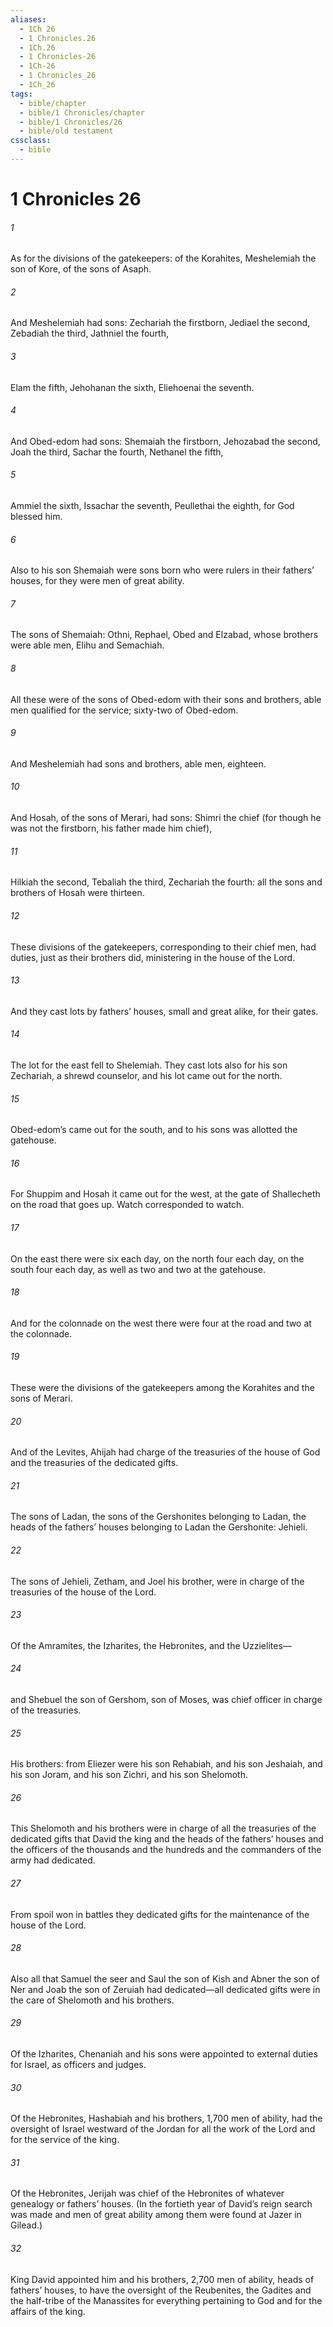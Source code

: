 ```yaml
---
aliases:
  - 1Ch 26
  - 1 Chronicles.26
  - 1Ch.26
  - 1 Chronicles-26
  - 1Ch-26
  - 1 Chronicles_26
  - 1Ch_26
tags:
  - bible/chapter
  - bible/1 Chronicles/chapter
  - bible/1 Chronicles/26
  - bible/old testament
cssclass:
  - bible
---
```


# 1 Chronicles 26

###### 1
As for the divisions of the gatekeepers: of the Korahites, Meshelemiah the son of Kore, of the sons of Asaph.
###### 2
And Meshelemiah had sons: Zechariah the firstborn, Jediael the second, Zebadiah the third, Jathniel the fourth,
###### 3
Elam the fifth, Jehohanan the sixth, Eliehoenai the seventh.
###### 4
And Obed-edom had sons: Shemaiah the firstborn, Jehozabad the second, Joah the third, Sachar the fourth, Nethanel the fifth,
###### 5
Ammiel the sixth, Issachar the seventh, Peullethai the eighth, for God blessed him.
###### 6
Also to his son Shemaiah were sons born who were rulers in their fathers’ houses, for they were men of great ability.
###### 7
The sons of Shemaiah: Othni, Rephael, Obed and Elzabad, whose brothers were able men, Elihu and Semachiah.
###### 8
All these were of the sons of Obed-edom with their sons and brothers, able men qualified for the service; sixty-two of Obed-edom.
###### 9
And Meshelemiah had sons and brothers, able men, eighteen.
###### 10
And Hosah, of the sons of Merari, had sons: Shimri the chief (for though he was not the firstborn, his father made him chief),
###### 11
Hilkiah the second, Tebaliah the third, Zechariah the fourth: all the sons and brothers of Hosah were thirteen.
###### 12
These divisions of the gatekeepers, corresponding to their chief men, had duties, just as their brothers did, ministering in the house of the Lord.
###### 13
And they cast lots by fathers’ houses, small and great alike, for their gates.
###### 14
The lot for the east fell to Shelemiah. They cast lots also for his son Zechariah, a shrewd counselor, and his lot came out for the north.
###### 15
Obed-edom’s came out for the south, and to his sons was allotted the gatehouse.
###### 16
For Shuppim and Hosah it came out for the west, at the gate of Shallecheth on the road that goes up. Watch corresponded to watch.
###### 17
On the east there were six each day, on the north four each day, on the south four each day, as well as two and two at the gatehouse.
###### 18
And for the colonnade on the west there were four at the road and two at the colonnade.
###### 19
These were the divisions of the gatekeepers among the Korahites and the sons of Merari.
###### 20
And of the Levites, Ahijah had charge of the treasuries of the house of God and the treasuries of the dedicated gifts.
###### 21
The sons of Ladan, the sons of the Gershonites belonging to Ladan, the heads of the fathers’ houses belonging to Ladan the Gershonite: Jehieli.
###### 22
The sons of Jehieli, Zetham, and Joel his brother, were in charge of the treasuries of the house of the Lord.
###### 23
Of the Amramites, the Izharites, the Hebronites, and the Uzzielites—
###### 24
and Shebuel the son of Gershom, son of Moses, was chief officer in charge of the treasuries.
###### 25
His brothers: from Eliezer were his son Rehabiah, and his son Jeshaiah, and his son Joram, and his son Zichri, and his son Shelomoth.
###### 26
This Shelomoth and his brothers were in charge of all the treasuries of the dedicated gifts that David the king and the heads of the fathers’ houses and the officers of the thousands and the hundreds and the commanders of the army had dedicated.
###### 27
From spoil won in battles they dedicated gifts for the maintenance of the house of the Lord.
###### 28
Also all that Samuel the seer and Saul the son of Kish and Abner the son of Ner and Joab the son of Zeruiah had dedicated—all dedicated gifts were in the care of Shelomoth and his brothers.
###### 29
Of the Izharites, Chenaniah and his sons were appointed to external duties for Israel, as officers and judges.
###### 30
Of the Hebronites, Hashabiah and his brothers, 1,700 men of ability, had the oversight of Israel westward of the Jordan for all the work of the Lord and for the service of the king.
###### 31
Of the Hebronites, Jerijah was chief of the Hebronites of whatever genealogy or fathers’ houses. (In the fortieth year of David’s reign search was made and men of great ability among them were found at Jazer in Gilead.)
###### 32
King David appointed him and his brothers, 2,700 men of ability, heads of fathers’ houses, to have the oversight of the Reubenites, the Gadites and the half-tribe of the Manassites for everything pertaining to God and for the affairs of the king.


